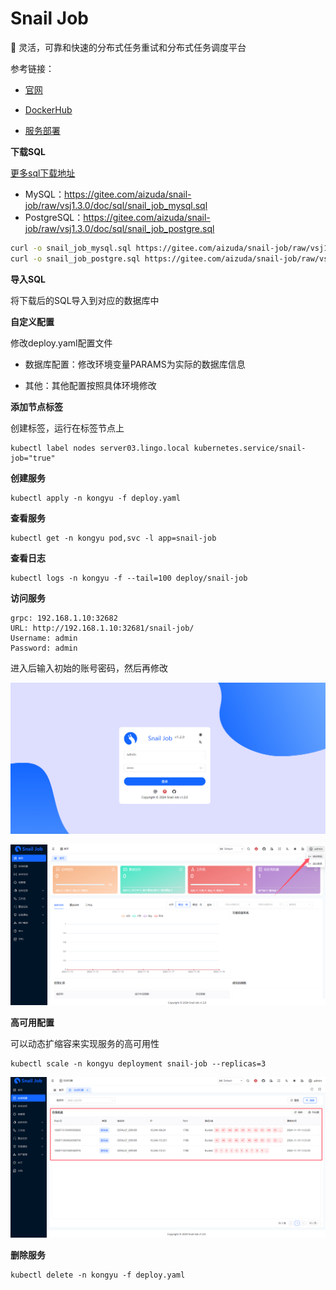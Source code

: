 # Snail Job

🚀 灵活，可靠和快速的分布式任务重试和分布式任务调度平台

参考链接：

- [官网](https://snailjob.opensnail.com/)
- [DockerHub](https://hub.docker.com/r/opensnail/snail-job)

- [服务部署](https://snailjob.opensnail.com/docs/guide/server/service_deployment.html)



**下载SQL**

[更多sql下载地址](https://gitee.com/aizuda/snail-job/tree/vsj1.3.0/doc/sql)

- MySQL：https://gitee.com/aizuda/snail-job/raw/vsj1.3.0/doc/sql/snail_job_mysql.sql
- PostgreSQL：https://gitee.com/aizuda/snail-job/raw/vsj1.3.0/doc/sql/snail_job_postgre.sql

```bash
curl -o snail_job_mysql.sql https://gitee.com/aizuda/snail-job/raw/vsj1.3.0/doc/sql/snail_job_mysql.sql
curl -o snail_job_postgre.sql https://gitee.com/aizuda/snail-job/raw/vsj1.3.0/doc/sql/snail_job_postgre.sql
```

**导入SQL**

将下载后的SQL导入到对应的数据库中

**自定义配置**

修改deploy.yaml配置文件

- 数据库配置：修改环境变量PARAMS为实际的数据库信息


- 其他：其他配置按照具体环境修改

**添加节点标签**

创建标签，运行在标签节点上

```
kubectl label nodes server03.lingo.local kubernetes.service/snail-job="true"
```

**创建服务**

```
kubectl apply -n kongyu -f deploy.yaml
```

**查看服务**

```
kubectl get -n kongyu pod,svc -l app=snail-job
```

**查看日志**

```
kubectl logs -n kongyu -f --tail=100 deploy/snail-job
```

**访问服务**

```
grpc: 192.168.1.10:32682
URL: http://192.168.1.10:32681/snail-job/
Username: admin
Password: admin
```

进入后输入初始的账号密码，然后再修改

![image-20241119112716727](./assets/image-20241119112716727.png)

![image-20241119112800806](./assets/image-20241119112800806.png)

**高可用配置**

可以动态扩缩容来实现服务的高可用性

```
kubectl scale -n kongyu deployment snail-job --replicas=3
```

![image-20241119113407521](./assets/image-20241119113407521.png)

**删除服务**

```
kubectl delete -n kongyu -f deploy.yaml
```

